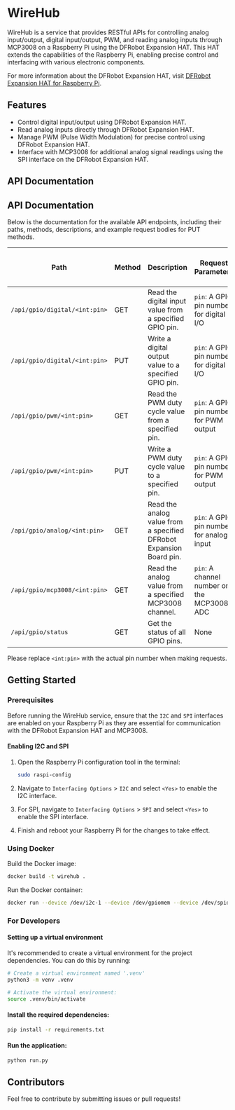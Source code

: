 # WireHub

WireHub is a service that provides RESTful APIs for controlling analog input/output, digital input/output, PWM, and reading analog inputs through MCP3008 on a Raspberry Pi using the DFRobot Expansion HAT. This HAT extends the capabilities of the Raspberry Pi, enabling precise control and interfacing with various electronic components.

For more information about the DFRobot Expansion HAT, visit [DFRobot Expansion HAT for Raspberry Pi](https://wiki.dfrobot.com/IO%20Expansion%20HAT%20for%20Raspberry%20Pi%20%20SKU%3A%20%20DFR0566).

## Features

- Control digital input/output using DFRobot Expansion HAT.
- Read analog inputs directly through DFRobot Expansion HAT.
- Manage PWM (Pulse Width Modulation) for precise control using DFRobot Expansion HAT.
- Interface with MCP3008 for additional analog signal readings using the SPI interface on the DFRobot Expansion HAT.

## API Documentation

## API Documentation

Below is the documentation for the available API endpoints, including their paths, methods, descriptions, and example request bodies for PUT methods.

| Path                          | Method | Description                                                         | Request Parameters                         | Example Request Body for PUT                  |
| ----------------------------- | ------ | ------------------------------------------------------------------- | ------------------------------------------ | --------------------------------------------- |
| `/api/gpio/digital/<int:pin>` | GET    | Read the digital input value from a specified GPIO pin.             | `pin`: A GPIO pin number for digital I/O   | N/A                                           |
| `/api/gpio/digital/<int:pin>` | PUT    | Write a digital output value to a specified GPIO pin.               | `pin`: A GPIO pin number for digital I/O   | `{"value": true}` or `{"value": false}`       |
| `/api/gpio/pwm/<int:pin>`     | GET    | Read the PWM duty cycle value from a specified pin.                 | `pin`: A GPIO pin number for PWM output    | N/A                                           |
| `/api/gpio/pwm/<int:pin>`     | PUT    | Write a PWM duty cycle value to a specified pin.                    | `pin`: A GPIO pin number for PWM output    | `{"value": 50.0}` (value range: 0.0 to 100.0) |
| `/api/gpio/analog/<int:pin>`  | GET    | Read the analog value from a specified DFRobot Expansion Board pin. | `pin`: A GPIO pin number for analog input  | N/A                                           |
| `/api/gpio/mcp3008/<int:pin>` | GET    | Read the analog value from a specified MCP3008 channel.             | `pin`: A channel number on the MCP3008 ADC | N/A                                           |
| `/api/gpio/status`            | GET    | Get the status of all GPIO pins.                                    | None                                       | N/A                                           |

Please replace `<int:pin>` with the actual pin number when making requests.

## Getting Started

### Prerequisites

Before running the WireHub service, ensure that the `I2C` and `SPI` interfaces are enabled on your Raspberry Pi as they are essential for communication with the DFRobot Expansion HAT and MCP3008.

#### Enabling I2C and SPI

1. Open the Raspberry Pi configuration tool in the terminal:

   ```sh
   sudo raspi-config
   ```

2. Navigate to `Interfacing Options` > `I2C` and select `<Yes>` to enable the I2C interface.
3. For SPI, navigate to `Interfacing Options` > `SPI` and select `<Yes>` to enable the SPI interface.
4. Finish and reboot your Raspberry Pi for the changes to take effect.

### Using Docker

Build the Docker image:

```bash
docker build -t wirehub .
```

Run the Docker container:

```bash
docker run --device /dev/i2c-1 --device /dev/gpiomem --device /dev/spidev0.0 --privileged -d -p 5000:5000 --log-opt max-size=10m --log-opt max-file=3 wirehub

```

### For Developers

#### Setting up a virtual environment

It's recommended to create a virtual environment for the project dependencies. You can do this by running:

```bash
# Create a virtual environment named '.venv'
python3 -m venv .venv

# Activate the virtual environment:
source .venv/bin/activate
```

#### Install the required dependencies:

```bash
pip install -r requirements.txt
```

#### Run the application:

```bash
python run.py
```

## Contributors

Feel free to contribute by submitting issues or pull requests!
